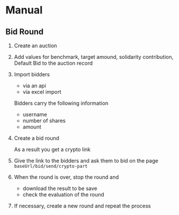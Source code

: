 # Manual

## Bid Round
1. Create an auction
2. Add values for benchmark, target amound, solidarity contribution, Default Bid to the auction record
3. Import bidders
    - via an api
    - via excel import
   
    Bidders carry the following information
    - username
    - number of shares
    - amount
4. Create a bid round
    
    As a result you get a crypto link 
5. Give the link to the bidders and ask them to bid on the page ```baseUrl/bid/send/crypto-part```
6. When the round is over, stop the round and 
   - download the result to be save
   - check the evaluation of the round
7. If necessary, create a new round and repeat the process